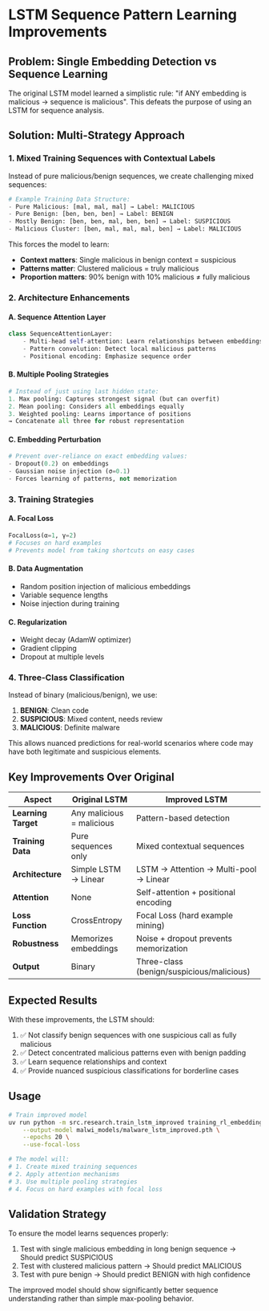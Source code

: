 # LSTM Sequence Pattern Learning Improvements

## Problem: Single Embedding Detection vs Sequence Learning

The original LSTM model learned a simplistic rule: "if ANY embedding is malicious → sequence is malicious". This defeats the purpose of using an LSTM for sequence analysis.

## Solution: Multi-Strategy Approach

### 1. **Mixed Training Sequences with Contextual Labels**

Instead of pure malicious/benign sequences, we create challenging mixed sequences:

```python
# Example Training Data Structure:
- Pure Malicious: [mal, mal, mal] → Label: MALICIOUS
- Pure Benign: [ben, ben, ben] → Label: BENIGN
- Mostly Benign: [ben, ben, mal, ben, ben] → Label: SUSPICIOUS
- Malicious Cluster: [ben, mal, mal, mal, ben] → Label: MALICIOUS
```

This forces the model to learn:
- **Context matters**: Single malicious in benign context = suspicious
- **Patterns matter**: Clustered malicious = truly malicious
- **Proportion matters**: 90% benign with 10% malicious ≠ fully malicious

### 2. **Architecture Enhancements**

#### A. Sequence Attention Layer
```python
class SequenceAttentionLayer:
    - Multi-head self-attention: Learn relationships between embeddings
    - Pattern convolution: Detect local malicious patterns
    - Positional encoding: Emphasize sequence order
```

#### B. Multiple Pooling Strategies
```python
# Instead of just using last hidden state:
1. Max pooling: Captures strongest signal (but can overfit)
2. Mean pooling: Considers all embeddings equally
3. Weighted pooling: Learns importance of positions
→ Concatenate all three for robust representation
```

#### C. Embedding Perturbation
```python
# Prevent over-reliance on exact embedding values:
- Dropout(0.2) on embeddings
- Gaussian noise injection (σ=0.1)
- Forces learning of patterns, not memorization
```

### 3. **Training Strategies**

#### A. Focal Loss
```python
FocalLoss(α=1, γ=2)
# Focuses on hard examples
# Prevents model from taking shortcuts on easy cases
```

#### B. Data Augmentation
- Random position injection of malicious embeddings
- Variable sequence lengths
- Noise injection during training

#### C. Regularization
- Weight decay (AdamW optimizer)
- Gradient clipping
- Dropout at multiple levels

### 4. **Three-Class Classification**

Instead of binary (malicious/benign), we use:
1. **BENIGN**: Clean code
2. **SUSPICIOUS**: Mixed content, needs review
3. **MALICIOUS**: Definite malware

This allows nuanced predictions for real-world scenarios where code may have both legitimate and suspicious elements.

## Key Improvements Over Original

| Aspect | Original LSTM | Improved LSTM |
|--------|--------------|---------------|
| **Learning Target** | Any malicious = malicious | Pattern-based detection |
| **Training Data** | Pure sequences only | Mixed contextual sequences |
| **Architecture** | Simple LSTM → Linear | LSTM → Attention → Multi-pool → Linear |
| **Attention** | None | Self-attention + positional encoding |
| **Loss Function** | CrossEntropy | Focal Loss (hard example mining) |
| **Robustness** | Memorizes embeddings | Noise + dropout prevents memorization |
| **Output** | Binary | Three-class (benign/suspicious/malicious) |

## Expected Results

With these improvements, the LSTM should:
1. ✅ Not classify benign sequences with one suspicious call as fully malicious
2. ✅ Detect concentrated malicious patterns even with benign padding
3. ✅ Learn sequence relationships and context
4. ✅ Provide nuanced suspicious classifications for borderline cases

## Usage

```bash
# Train improved model
uv run python -m src.research.train_lstm_improved training_rl_embeddings.csv \
    --output-model malwi_models/malware_lstm_improved.pth \
    --epochs 20 \
    --use-focal-loss

# The model will:
# 1. Create mixed training sequences
# 2. Apply attention mechanisms
# 3. Use multiple pooling strategies
# 4. Focus on hard examples with focal loss
```

## Validation Strategy

To ensure the model learns sequences properly:
1. Test with single malicious embedding in long benign sequence → Should predict SUSPICIOUS
2. Test with clustered malicious pattern → Should predict MALICIOUS
3. Test with pure benign → Should predict BENIGN with high confidence

The improved model should show significantly better sequence understanding rather than simple max-pooling behavior.